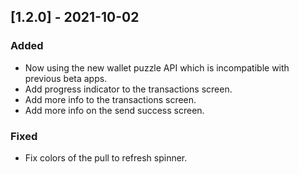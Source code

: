 ## [1.2.0] - 2021-10-02

### Added

- Now using the new wallet puzzle API which is incompatible with previous beta apps.
- Add progress indicator to the transactions screen.
- Add more info to the transactions screen.
- Add more info on the send success screen.

### Fixed

- Fix colors of the pull to refresh spinner.